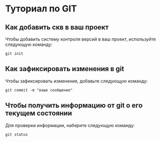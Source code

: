 # Туториал по GIT

## Как добавить скв в ваш проект

Чтобы добавить систему контроля версий в ваш проект, используйте следующую команду:

```
git init

```

## Как зафиксировать изменения в git

Чтобы зафиксировать изменения, добавьте следующую команду: 

```
git commit -m "ваше сообщение"
```

## Чтобы получить информацию от git о его текущем состоянии

Для проверки информации, наберите следующую команду:

```
git status
```
